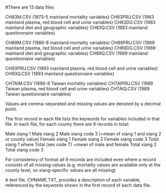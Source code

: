 #There are 13 data files
 
CH83M.CSV        (1973-5 mainland mortality variables)
CH83PRU.CSV      (1983 mainland plasma, red blood cell and urine variables)
CH83DG.CSV       (1983 mainland diet and geographic variables)
CH83Q.CSV        (1983 mainland questionnaire variables)

CH89M.CSV        (1986-8 mainland mortality variables)
CH89PRU.CSV      (1989 mainland plasma, red blood cell and urine variables)
CH89DG.CSV       (1989 mainland diet and geographic variables)
CH89Q.CSV        (1989 mainland questionnaire variables)

CH93PRU.CSV      (1993 mainland plasma, red blood cell and urine variables)
CH93Q.CSV        (1993 mainland questionnaire variables)

CHTAIM.CSV       (1986-8 Taiwan mortality variables)
CHTAIPRU.CSV     (1989 Taiwan plasma, red blood cell and urine variables)
CHTAIQ.CSV       (1989 Taiwan questionnaire variables)
 
Values are comma-separated and missing values are denoted by a decimal point.
 
The first record in each file lists the keywords for variables included in that file.
In each file, for each county there are 9 records in total:
 
Male xiang 1
Male xiang 2
Male xiang code 3 (=mean of xiang 1 and xiang 2 or county value)
Female xiang 1
Female xiang 2
Female xiang code 3
Total xiang 1     where Total (sex code T) =mean of male and female
Total xiang 2
Total xiang code 3
 
For consistency of format all 9 records are included even where a record consists of all missing values (e.g. mortality values are available only at the county level, so xiang-specific values are all missing)
 
A text file, CHNAME.TXT, provides a description of each variable, referenced by the keywords shown in the first record of each data file.